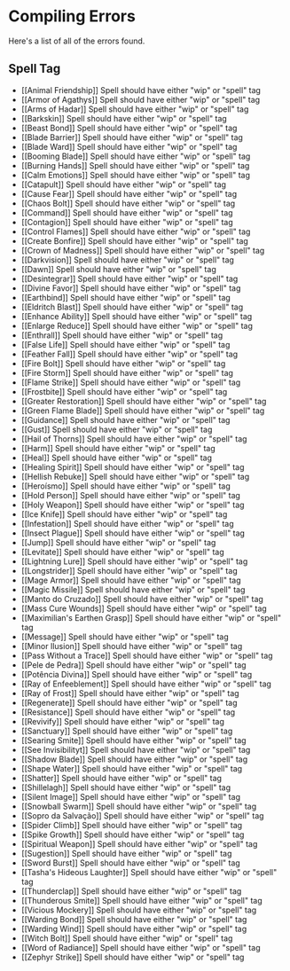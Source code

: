 # Compiling Errors
Here's a list of all of the errors found.

## Spell Tag
- [[Animal Friendship]] Spell should have either "wip" or "spell" tag
- [[Armor of Agathys]] Spell should have either "wip" or "spell" tag
- [[Arms of Hadar]] Spell should have either "wip" or "spell" tag
- [[Barkskin]] Spell should have either "wip" or "spell" tag
- [[Beast Bond]] Spell should have either "wip" or "spell" tag
- [[Blade Barrier]] Spell should have either "wip" or "spell" tag
- [[Blade Ward]] Spell should have either "wip" or "spell" tag
- [[Booming Blade]] Spell should have either "wip" or "spell" tag
- [[Burning Hands]] Spell should have either "wip" or "spell" tag
- [[Calm Emotions]] Spell should have either "wip" or "spell" tag
- [[Catapult]] Spell should have either "wip" or "spell" tag
- [[Cause Fear]] Spell should have either "wip" or "spell" tag
- [[Chaos Bolt]] Spell should have either "wip" or "spell" tag
- [[Command]] Spell should have either "wip" or "spell" tag
- [[Contagion]] Spell should have either "wip" or "spell" tag
- [[Control Flames]] Spell should have either "wip" or "spell" tag
- [[Create Bonfire]] Spell should have either "wip" or "spell" tag
- [[Crown of Madness]] Spell should have either "wip" or "spell" tag
- [[Darkvision]] Spell should have either "wip" or "spell" tag
- [[Dawn]] Spell should have either "wip" or "spell" tag
- [[Desintegrar]] Spell should have either "wip" or "spell" tag
- [[Divine Favor]] Spell should have either "wip" or "spell" tag
- [[Earthbind]] Spell should have either "wip" or "spell" tag
- [[Eldritch Blast]] Spell should have either "wip" or "spell" tag
- [[Enhance Ability]] Spell should have either "wip" or "spell" tag
- [[Enlarge Reduce]] Spell should have either "wip" or "spell" tag
- [[Enthrall]] Spell should have either "wip" or "spell" tag
- [[False Life]] Spell should have either "wip" or "spell" tag
- [[Feather Fall]] Spell should have either "wip" or "spell" tag
- [[Fire Bolt]] Spell should have either "wip" or "spell" tag
- [[Fire Storm]] Spell should have either "wip" or "spell" tag
- [[Flame Strike]] Spell should have either "wip" or "spell" tag
- [[Frostbite]] Spell should have either "wip" or "spell" tag
- [[Greater Restoration]] Spell should have either "wip" or "spell" tag
- [[Green Flame Blade]] Spell should have either "wip" or "spell" tag
- [[Guidance]] Spell should have either "wip" or "spell" tag
- [[Gust]] Spell should have either "wip" or "spell" tag
- [[Hail of Thorns]] Spell should have either "wip" or "spell" tag
- [[Harm]] Spell should have either "wip" or "spell" tag
- [[Heal]] Spell should have either "wip" or "spell" tag
- [[Healing Spirit]] Spell should have either "wip" or "spell" tag
- [[Hellish Rebuke]] Spell should have either "wip" or "spell" tag
- [[Heroísmo]] Spell should have either "wip" or "spell" tag
- [[Hold Person]] Spell should have either "wip" or "spell" tag
- [[Holy Weapon]] Spell should have either "wip" or "spell" tag
- [[Ice Knife]] Spell should have either "wip" or "spell" tag
- [[Infestation]] Spell should have either "wip" or "spell" tag
- [[Insect Plague]] Spell should have either "wip" or "spell" tag
- [[Jump]] Spell should have either "wip" or "spell" tag
- [[Levitate]] Spell should have either "wip" or "spell" tag
- [[Lightning Lure]] Spell should have either "wip" or "spell" tag
- [[Longstrider]] Spell should have either "wip" or "spell" tag
- [[Mage Armor]] Spell should have either "wip" or "spell" tag
- [[Magic Missile]] Spell should have either "wip" or "spell" tag
- [[Manto do Cruzado]] Spell should have either "wip" or "spell" tag
- [[Mass Cure Wounds]] Spell should have either "wip" or "spell" tag
- [[Maximilian's Earthen Grasp]] Spell should have either "wip" or "spell" tag
- [[Message]] Spell should have either "wip" or "spell" tag
- [[Minor Ilusion]] Spell should have either "wip" or "spell" tag
- [[Pass Without a Trace]] Spell should have either "wip" or "spell" tag
- [[Pele de Pedra]] Spell should have either "wip" or "spell" tag
- [[Potência Divina]] Spell should have either "wip" or "spell" tag
- [[Ray of Enfeeblement]] Spell should have either "wip" or "spell" tag
- [[Ray of Frost]] Spell should have either "wip" or "spell" tag
- [[Regenerate]] Spell should have either "wip" or "spell" tag
- [[Resistance]] Spell should have either "wip" or "spell" tag
- [[Revivify]] Spell should have either "wip" or "spell" tag
- [[Sanctuary]] Spell should have either "wip" or "spell" tag
- [[Searing Smite]] Spell should have either "wip" or "spell" tag
- [[See Invisibilityt]] Spell should have either "wip" or "spell" tag
- [[Shadow Blade]] Spell should have either "wip" or "spell" tag
- [[Shape Water]] Spell should have either "wip" or "spell" tag
- [[Shatter]] Spell should have either "wip" or "spell" tag
- [[Shillelagh]] Spell should have either "wip" or "spell" tag
- [[Silent Image]] Spell should have either "wip" or "spell" tag
- [[Snowball Swarm]] Spell should have either "wip" or "spell" tag
- [[Sopro da Salvação]] Spell should have either "wip" or "spell" tag
- [[Spider Climb]] Spell should have either "wip" or "spell" tag
- [[Spike Growth]] Spell should have either "wip" or "spell" tag
- [[Spiritual Weapon]] Spell should have either "wip" or "spell" tag
- [[Sugestion]] Spell should have either "wip" or "spell" tag
- [[Sword Burst]] Spell should have either "wip" or "spell" tag
- [[Tasha's Hideous Laughter]] Spell should have either "wip" or "spell" tag
- [[Thunderclap]] Spell should have either "wip" or "spell" tag
- [[Thunderous Smite]] Spell should have either "wip" or "spell" tag
- [[Vicious Mockery]] Spell should have either "wip" or "spell" tag
- [[Warding Bond]] Spell should have either "wip" or "spell" tag
- [[Warding Wind]] Spell should have either "wip" or "spell" tag
- [[Witch Bolt]] Spell should have either "wip" or "spell" tag
- [[Word of Radiance]] Spell should have either "wip" or "spell" tag
- [[Zephyr Strike]] Spell should have either "wip" or "spell" tag
